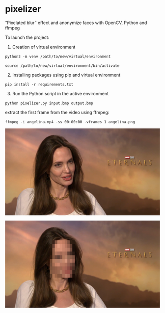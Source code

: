 # pixelizer
“Pixelated blur” effect and anonymize faces with OpenCV, Python and ffmpeg

To launch the project:
1. Creation of virtual environment
```
python3 -m venv /path/to/new/virtual/environment
```
```
source /path/to/new/virtual/environment/bin/activate
```
2. Installing packages using pip and virtual environment
```
pip install -r requirements.txt
```
3. Run the Python script in the active environment
```
python pixelizer.py input.bmp output.bmp
```

extract the first frame from the video using ffmpeg:
```
ffmpeg -i angelina.mp4 -ss 00:00:00 -vframes 1 angelina.png
```
![example](angelina.png)

![example](angelina_out.png)
